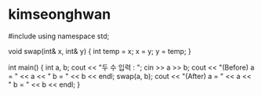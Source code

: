 # kimseonghwan

#include <iostream>
using namespace std;

void swap(int& x, int& y) {
    int temp = x;
    x = y;
    y = temp;
}

int main() {
    int a, b;
    cout << "두 수 입력 : ";
    cin >> a >> b;
    cout << "(Before) a = " << a << " b = " << b << endl;
    swap(a, b);
    cout << "(After) a = " << a << " b = " << b << endl;
}
